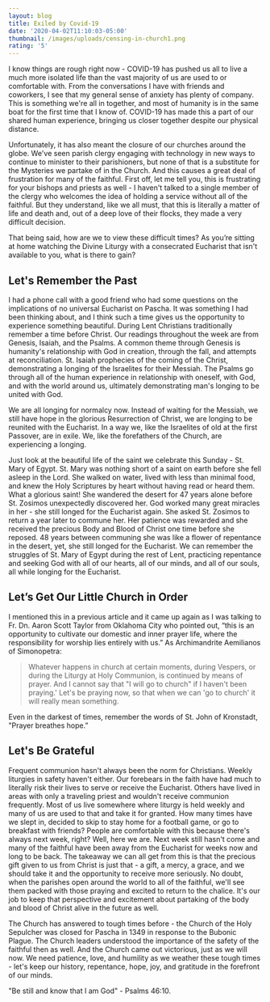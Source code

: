 ```yaml
---
layout: blog
title: Exiled by Covid-19
date: '2020-04-02T11:10:03-05:00'
thumbnail: /images/uploads/censing-in-church1.png
rating: '5'
---
```



I know things are rough right now - COVID-19 has pushed us all to live a much more isolated life than the vast majority of us are used to or comfortable with. From the conversations I have with friends and coworkers, I see that my general sense of anxiety has plenty of company. This is something we're all in together, and most of humanity is in the same boat for the first time that I know of. COVID-19 has made this a part of our shared human experience, bringing us closer together despite our physical distance.

Unfortunately, it has also meant the closure of our churches around the globe. We've seen parish clergy engaging with technology in new ways to continue to minister to their parishioners, but none of that is a substitute for the Mysteries we partake of in the Church. And this causes a great deal of frustration for many of the faithful. First off, let me tell you, this is frustrating for your bishops and priests as well - I haven't talked to a single member of the clergy who welcomes the idea of holding a service without all of the faithful. But they understand, like we all must, that this is literally a matter of life and death and, out of a deep love of their flocks, they made a very difficult decision.

That being said, how are we to view these difficult times? As you’re sitting at home watching the Divine Liturgy with a consecrated Eucharist that isn't available to you, what is there to gain?

## Let's Remember the Past

I had a phone call with a good friend who had some questions on the implications of no universal Eucharist on Pascha. It was something I had been thinking about, and I think such a time gives us the opportunity to experience something beautiful. During Lent Christians traditionally remember a time before Christ. Our readings throughout the week are from Genesis, Isaiah, and the Psalms. A common theme through Genesis is humanity's relationship with God in creation, through the fall, and attempts at reconciliation. St. Isaiah prophecies of the coming of the Christ, demonstrating a longing of the Israelites for their Messiah. The Psalms go through all of the human experience in relationship with oneself, with God, and with the world around us, ultimately demonstrating man's longing to be united with God.

We are all longing for normalcy now. Instead of waiting for the Messiah, we still have hope in the glorious Resurrection of Christ, we are longing to be reunited with the Eucharist. In a way we, like the Israelites of old at the first Passover, are in exile. We, like the forefathers of the Church, are experiencing a longing.

Just look at the beautiful life of the saint we celebrate this Sunday - St. Mary of Egypt. St. Mary was nothing short of a saint on earth before she fell asleep in the Lord. She walked on water, lived with less than minimal food, and knew the Holy Scriptures by heart without having read or heard them. What a glorious saint! She wandered the desert for 47 years alone before St. Zosimos unexpectedly discovered her. God worked many great miracles in her - she still longed for the Eucharist again. She asked St. Zosimos to return a year later to commune her. Her patience was rewarded and she received the precious Body and Blood of Christ one time before she reposed. 48 years between communing she was like a flower of repentance in the desert, yet, she still longed for the Eucharist. We can remember the struggles of St. Mary of Egypt during the rest of Lent, practicing repentance and seeking God with all of our hearts, all of our minds, and all of our souls, all while longing for the Eucharist. 

## Let’s Get Our Little Church in Order

I mentioned this in a previous article and it came up again as I was talking to Fr. Dn. Aaron Scott Taylor from Oklahoma City who pointed out, “this is an opportunity to cultivate our domestic and inner prayer life, where the responsibility for worship lies entirely with us.” As Archimandrite Aemilianos of Simonopetra: 
> Whatever happens in church at certain moments, during Vespers, or during the Liturgy at Holy Communion, is continued by means of prayer. And I cannot say that "I will go to church" if I haven't been praying.' Let's be praying now, so that when we can 'go to church' it will really mean something.

Even in the darkest of times, remember the words of St. John of Kronstadt, "Prayer breathes hope.”

## Let's Be Grateful

Frequent communion hasn't always been the norm for Christians. Weekly liturgies in safety haven't either. Our forebears in the faith have had much to literally risk their lives to serve or receive the Eucharist. Others have lived in areas with only a traveling priest and wouldn't receive communion frequently. Most of us live somewhere where liturgy is held weekly and many of us are used to that and take it for granted. How many times have we slept in, decided to skip to stay home for a football game, or go to breakfast with friends? People are comfortable with this because there's always next week, right? Well, here we are. Next week still hasn't come and many of the faithful have been away from the Eucharist for weeks now and long to be back. The takeaway we can all get from this is that the precious gift given to us from Christ is just that - a gift, a mercy, a grace, and we should take it and the opportunity to receive more seriously. No doubt, when the parishes open around the world to all of the faithful, we'll see them packed with those praying and excited to return to the chalice. It's our job to keep that perspective and excitement about partaking of the body and blood of Christ alive in the future as well.

The Church has answered to tough times before - the Church of the Holy Sepulcher was closed for Pascha in 1349 in response to the Bubonic Plague. The Church leaders understood the importance of the safety of the faithful then as well. And the Church came out victorious, just as we will now. We need patience, love, and humility as we weather these tough times - let's keep our history, repentance, hope, joy, and gratitude in the forefront of our minds.



"Be still and know that I am God" - Psalms 46:10.

